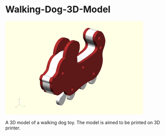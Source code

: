 # Walking-Dog-3D-Model
![logo](/media/logo.png)


A 3D model of a walking dog toy. The model is aimed to be printed on 3D printer.
